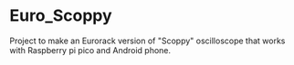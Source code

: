 # Euro_Scoppy
Project to make an Eurorack version of "Scoppy" oscilloscope that works with Raspberry pi pico and Android phone.
